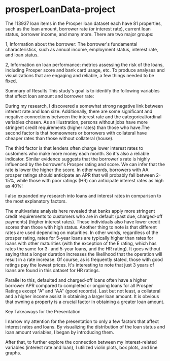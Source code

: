 # prosperLoanData-project
The 113937 loan items in the Prosper loan dataset each have 81 properties, such as the loan amount, borrower rate (or interest rate), current loan status, borrower income, and many more.
There are two major groups:

1, Information about the borrower: The borrower's fundamental characteristics, such as annual income, employment status, interest rate, and loan status.

2, Information on loan performance: metrics assessing the risk of the loans, including Prosper score and bank card usage, etc. To produce analyses and visualizations that are engaging and reliable, a few things needed to be fixed.

Summary of Results
This study's goal is to identify the following variables that effect loan amount and borrower rate:

During my research, I discovered a somewhat strong negative link between interest rate and loan size. Additionally, there are some significant and negative connections between the interest rate and the categorical/ordinal variables chosen. As an illustration, persons without jobs have more stringent credit requirements (higher rates) than those who have.The second factor is that homeowners or borrowers with collateral have cheaper rates than those without collateral (house).

The third factor is that lenders often charge lower interest rates to customers who make more money each month. So it's also a reliable indicator. Similar evidence suggests that the borrower's rate is highly influenced by the borrower's Prosper rating and score. We can infer that the rate is lower the higher the score. In other words, borrowers with AA prosper ratings should anticipate an APR that will probably fall between 2-15%, while those with poor ratings (HR) can anticipate interest rates as high as 40%!

I also expanded my research into loans and interest rates in comparison to the most explanatory factors.

The multivariate analysis here revealed that banks apply more stringent credit requirements to customers who are in default (past due, charged-off payments) (higher interest rates). These individuals also have lower credit scores than those with high status.
Another thing to note is that different rates are used depending on maturities. In other words, regardless of the prosper rating, rates for 5-year loans are typically higher than rates for loans with other maturities (with the exception of the E rating, which has rates the same for 3- and 5-year loans, and the HR rating). It goes without saying that a longer duration increases the likelihood that the operation will result in a rate increase. Of course, as is frequently stated, those with good ratings pay the lowest prices. It's interesting to note that just 3 years of loans are found in this dataset for HR ratings.

Parallel to this, defaulted and charged-off loans often have a higher borrower APR compared to completed or ongoing loans for all Prosper Ratings except "A" and "AA" (good records).
Last but not least, a collateral and a higher income assist in obtaining a larger loan amount. It is obvious that owning a property is a crucial factor in obtaining a greater loan amount.

Key Takeaways for the Presentation

I narrow my attention for the presentation to only a few factors that affect interest rates and loans. By visualizing the distribution of the loan status and loan amount variables, I began by introducing them.

After that, to further explore the connection between my interest-related variables (interest rate and loan), I utilized violin plots, box plots, and line graphs.
